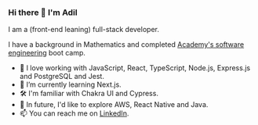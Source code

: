 ### Hi there 👋 I'm Adil

I am a (front-end leaning) full-stack developer.

I have a background in Mathematics and completed [Academy's software engineering](https://academy.tech/) boot camp.

- 🔭 I love working with JavaScript, React, TypeScript, Node.js, Express.js and PostgreSQL and Jest.
- 🌱 I’m currently learning Next.js.
- 🛠 I'm familiar with Chakra UI and Cypress.
- 💬 In future, I'd like to explore AWS, React Native and Java.
- 📫 You can reach me on [LinkedIn](https://www.linkedin.com/in/adil-rahman1/).
